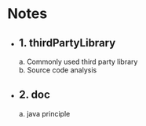 # Notes
<ul>
<li>
<h2>1. thirdPartyLibrary</h2>
  a. Commonly used third party library<br> 
  b. Source code analysis
</li>
<li>
<h2>2. doc</h2>
  a. java principle<br> 
</li>
</ul>

